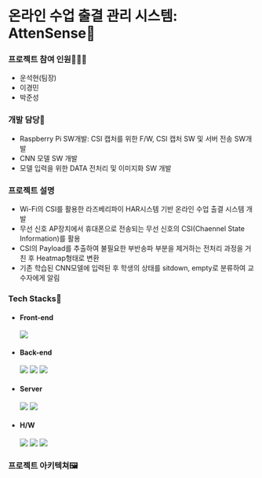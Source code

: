 # 온라인 수업 출결 관리 시스템: AttenSense📶


### 프로젝트 참여 인원🧑‍🤝‍🧑
 * 운석현(팀장)
 * 이경민
 * 박준성

### 개발 담당🏁
  * Raspberry Pi SW개발: CSI 캡처를 위한 F/W, CSI 캡처 SW 및 서버 전송 SW개발
  * CNN 모델 SW 개발
  * 모델 입력을 위한 DATA 전처리 및 이미지화 SW 개발

### 프로젝트 설명
  * Wi-Fi의 CSI를 활용한 라즈베리파이 HAR시스템 기반 온라인 수업 출결 시스템 개발
  * 무선 신호 AP장치에서 휴대폰으로 전송되는 무선 신호의 CSI(Chaennel State Information)를 활용
  * CSI의 Payload를 추출하여 불필요한 부반송파 부분을 제거하는 전처리 과정을 거친 후 Heatmap형태로 변환
  * 기존 학습된 CNN모델에 입력된 후 학생의 상태를 sitdown, empty로 분류하여 교수자에게 알림

### Tech Stacks🔨
  * #### Front-end</br>
    <img src="https://img.shields.io/badge/FLutter-02569B?style=for-the-badge&logo=Flutter&logoColor=FFFFFF"/>
  * #### Back-end</br>
     <img src="https://img.shields.io/badge/node.js-339933?style=for-the-badge&logo=Node.js&logoColor=white">
     <img src="https://img.shields.io/badge/python-3776AB?style=for-the-badge&logo=python&logoColor=white">
     <img src="https://img.shields.io/badge/Firebase-DD2C00?style=for-the-badge&logo=Firebase&logoColor=FFFFFF"/>
  * #### Server</br>
    <img src="https://img.shields.io/badge/Docker-2496ED?style=for-the-badge&logo=Docker&logoColor=FFFFFF"/>
    <img src="https://img.shields.io/badge/GoogleCloud-4285F4?style=for-the-badge&logo=GoogleCloud&logoColor=FFFFFF"/>
  * #### H/W
    <img src="https://img.shields.io/badge/RaspberryPi-A22846?style=for-the-badge&logo=RaspberryPi&logoColor=FFFFFF">
    <img src="https://img.shields.io/badge/linux-FCC624?style=for-the-badge&logo=linux&logoColor=black">
    <img src="https://img.shields.io/badge/OpenWrt-00B5E2?style=for-the-badge&logo=OpenWrt&logoColor=black">
    
### 프로젝트 아키텍쳐🖼️


